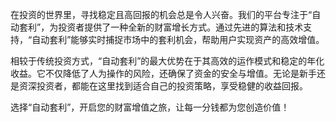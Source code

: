 在投资的世界里，寻找稳定且高回报的机会总是令人兴奋。我们的平台专注于“自动套利”，为投资者提供了一种全新的财富增长方式。通过先进的算法和技术支持，“自动套利”能够实时捕捉市场中的套利机会，帮助用户实现资产的高效增值。

相较于传统投资方式，“自动套利”的最大优势在于其高效的运作模式和稳定的年化收益。它不仅降低了人为操作的风险，还确保了资金的安全与增值。无论是新手还是资深投资者，都能在这里找到适合自己的投资策略，享受稳健的收益回报。

选择“自动套利”，开启您的财富增值之旅，让每一分钱都为您创造价值！